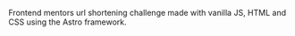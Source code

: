 Frontend mentors url shortening challenge made with vanilla JS, HTML and CSS using the Astro framework.
